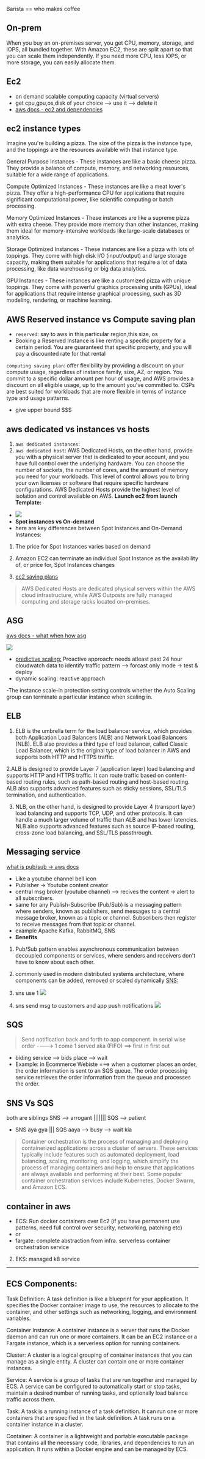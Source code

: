 Barista == who makes coffee

## On-prem 
When you buy an on-premises server, you get CPU, memory, storage, and IOPS, all bundled together. With Amazon EC2, these are split apart so that you can scale them independently. If you need more CPU, less IOPS, or more storage, you can easily allocate them.

## Ec2
- on demand scalable computing capacity (virtual servers)
- get cpu,gpu,os,disk of your choice --> use it --> delete it 
- [aws docs - ec2 and dependencies](https://docs.aws.amazon.com/AWSEC2/latest/UserGuide/concepts.html)

## ec2 instance types
Imagine you're building a pizza. The size of the pizza is the instance type, and the toppings are the resources available with that instance type.

General Purpose Instances - These instances are like a basic cheese pizza. They provide a balance of compute, memory, and networking resources, suitable for a wide range of applications.

Compute Optimized Instances - These instances are like a meat lover's pizza. They offer a high-performance CPU for applications that require significant computational power, like scientific computing or batch processing.

Memory Optimized Instances - These instances are like a supreme pizza with extra cheese. They provide more memory than other instances, making them ideal for memory-intensive workloads like large-scale databases or analytics.

Storage Optimized Instances - These instances are like a pizza with lots of toppings. They come with high disk I/O (input/output) and large storage capacity, making them suitable for applications that require a lot of data processing, like data warehousing or big data analytics.

GPU Instances - These instances are like a customized pizza with unique toppings. They come with powerful graphics processing units (GPUs), ideal for applications that require intense graphical processing, such as 3D modeling, rendering, or machine learning.

## AWS Reserved instance vs Compute saving plan
- `reserved`: say to aws in this particular region,this size, os 
-  Booking a Reserved Instance is like renting a specific property for a certain period. You are guaranteed that specific property, and you will pay a discounted rate for that rental

`computing saving plan`: offer flexibility by providing a discount on your compute usage, regardless of instance family, size, AZ, or region. You commit to a specific dollar amount per hour of usage, and AWS provides a discount on all eligible usage, up to the amount you've committed to. CSPs are best suited for workloads that are more flexible in terms of instance type and usage patterns.
- give upper bound $$$

## aws dedicated vs instances vs hosts
1. `aws dedicated instances`: 
2. `aws dedicated host`:
AWS Dedicated Hosts, on the other hand, provide you with a physical server that is dedicated to your account, and you have full control over the underlying hardware. You can choose the number of sockets, the number of cores, and the amount of memory you need for your workloads. This level of control allows you to bring your own licenses or software that require specific hardware configurations. AWS Dedicated Hosts provide the highest level of isolation and control available on AWS.
**Launch ec2 from launch Template:**
- ![](https://docs.aws.amazon.com/images/AWSEC2/latest/UserGuide/images/launch-template-diagram.png)
- **Spot instances vs On-demand**
- here are key differences between Spot Instances and On-Demand Instances:

1. The price for Spot Instances varies based on demand

2. Amazon EC2 can terminate an individual Spot Instance as the availability of, or price for, Spot Instances changes
3. [ec2 saving plans](https://aws.amazon.com/savingsplans/compute-pricing/)

> AWS Dedicated Hosts are dedicated physical servers within the AWS cloud infrastructure, while AWS Outposts are fully managed computing and storage racks located on-premises. 

## ASG
[aws docs - what when how asg](https://docs.aws.amazon.com/autoscaling/ec2/userguide/auto-scaling-groups.html)

![](https://docs.aws.amazon.com/images/autoscaling/ec2/userguide/images/as-basic-diagram.png)
- [predictive scaling:](https://docs.aws.amazon.com/autoscaling/ec2/userguide/ec2-auto-scaling-predictive-scaling.html) Proactive approach: needs atleast past 24 hour cloudwatch data to identify traffic pattern --> forcast only mode -> test & deploy
- dynamic scaling: reactive approach

-The instance scale-in protection setting controls whether the Auto Scaling group can terminate a particular instance when scaling in. 

## ELB
1. ELB is the umbrella term for the load balancer service, which provides both Application Load Balancers (ALB) and Network Load Balancers (NLB). ELB also provides a third type of load balancer, called Classic Load Balancer, which is the original type of load balancer in AWS and supports both HTTP and HTTPS traffic.

2.ALB is designed to provide Layer 7 (application layer) load balancing and supports HTTP and HTTPS traffic. It can route traffic based on content-based routing rules, such as path-based routing and host-based routing. ALB also supports advanced features such as sticky sessions, SSL/TLS termination, and authentication.

3. NLB, on the other hand, is designed to provide Layer 4 (transport layer) load balancing and supports TCP, UDP, and other protocols. It can handle a much larger volume of traffic than ALB and has lower latencies. NLB also supports advanced features such as source IP-based routing, cross-zone load balancing, and SSL/TLS passthrough.

## Messaging service
[what is pub/sub -> aws docs](https://aws.amazon.com/pub-sub-messaging/)
- Like a youtube channel bell icon 
- Publisher -> Youtube content creator
- central msg broker (youtube channel) --> recives the content -> alert to all subscribers.
- same for any Publish-Subscribe (Pub/Sub) is a messaging pattern where senders, known as publishers, send messages to a central message broker, known as a topic or channel. Subscribers then register to receive messages from that topic or channel.
- example Apache Kafka, RabbitMQ, SNS
- **Benefits**
1.  Pub/Sub pattern enables asynchronous communication between decoupled components or services, where senders and receivers don't have to know about each other. 
2.   commonly used in modern distributed systems architecture, where components can be added, removed or scaled dynamically
[SNS:](https://aws.amazon.com/sns/)

1. sns use 1
![](https://d1.awsstatic.com/Product-Page-Diagram_Amazon-SNS_Event-Driven-SNS-Compute%402x.03cb54865e1c586c26ee73f9dff0dc079125e9dc.png)

2. sns send msg to customers and app push notifications
![](https://d1.awsstatic.com/Product-Page-Diagram_Amazon-SNS-Mobile-Push%402x.08ac920f6c0bcf10c713be9e423b13e6fd9bd50c.png)

## SQS
> Send notification back and forth to app component. in serial wise order ----> 1 come 1 served aka (FIFO) ==> first in first out
- biding service --> bids place --> wait 
- Example: in Ecommerce Webiste ===> when a customer places an order, the order information is sent to an SQS queue. The order processing service retrieves the order information from the queue and processes the order.

## SNS Vs SQS
both are siblings
SNS --> arrogant ||||||| SQS --> patient
- SNS aya gya ||| SQS aaya --> busy --> wait kia  

> Container orchestration is the process of managing and deploying containerized applications across a cluster of servers. These services typically include features such as automated deployment, load balancing, scaling, monitoring, and logging, which simplify the process of managing containers and help to ensure that applications are always available and performing at their best. Some popular container orchestration services include Kubernetes, Docker Swarm, and Amazon ECS.


## container in aws
- ECS: Run docker containers over Ec2 (if you have permanent use patterns, need full control over security, networking, patching etc) 
- or
- fargate: complete abstraction from infra. serverless container orchestration service

2. EKS: managed k8 service




--------------------------------------------------------------------------------------

## ECS Components:
Task Definition: A task definition is like a blueprint for your application. It specifies the Docker container image to use, the resources to allocate to the container, and other settings such as networking, logging, and environment variables.

Container Instance: A container instance is a server that runs the Docker daemon and can run one or more containers. It can be an EC2 instance or a Fargate instance, which is a serverless option for running containers.

Cluster: A cluster is a logical grouping of container instances that you can manage as a single entity. A cluster can contain one or more container instances.

Service: A service is a group of tasks that are run together and managed by ECS. A service can be configured to automatically start or stop tasks, maintain a desired number of running tasks, and optionally load balance traffic across them.

Task: A task is a running instance of a task definition. It can run one or more containers that are specified in the task definition. A task runs on a container instance in a cluster.

Container: A container is a lightweight and portable executable package that contains all the necessary code, libraries, and dependencies to run an application. It runs within a Docker engine and can be managed by ECS.





